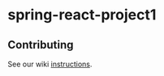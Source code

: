 # spring-react-project1

## Contributing

See our wiki [instructions](https://github.com/sbowe1/spring-react-project1/wiki/contributing).
